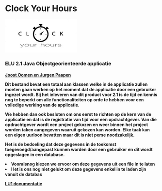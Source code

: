 # <B>Clock Your Hours</B>
<img src="LOGO.jpg" alt="LOGO ClockYouHours"> 
<h3>ELU 2.1 Java Objectgeorienteerde applicatie

<h4><u>Joost Oomen en Jurgen Paapen</u>

Dit bestand bevat een totaal aan klassen welke in de applicatie zullen moeten gaan werken op het moment dat de applicatie door een gebruiker ingezet wordt.
Bij het inleveren van dit product voor 2.1 is de tijd en kennis nog te beperkt om alle functionaliteiten op orde te hebben voor een volledige werking van de applicatie. 

We hebben dan ook besloten om ons eerst te richten op de kern van de applicatie en dat is de registratie van tijd voor een opdrachtgever. Van die opdrachtgever wordt een project gekozen en weer 
binnen het project worden taken aangegeven waaruit gekozen kan worden. Elke taak kan een eigen uurloon bevatten maar dit is niet perse noodzakelijk.

Het is de bedoeling dat deze gegevens in de toekomst toegevoegd/aangepast kunnen worden door een gebruiker en dit wordt opgeslagen in een database.

<li>
Vooralsnog kiezen we ervoor om deze gegevens uit een file in te laten
<li>
Het is ons nog niet gelukt om deze gegevens enkel in te laden zijn vanuit de databas


<a href="/src/main/resources/documentationLU1/REAME.md">LU1 documentatie</a>
